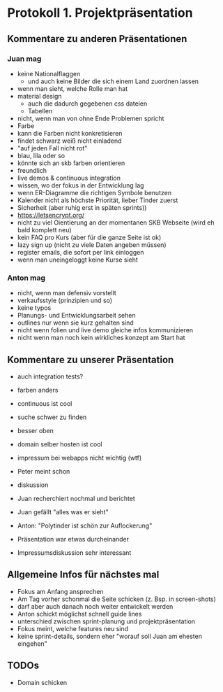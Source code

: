 # Protokoll 1. Projektpräsentation

## Kommentare zu anderen Präsentationen ##
### Juan mag ###
- keine Nationalflaggen
  - und auch keine Bilder die sich einem Land zuordnen lassen
- wenn man sieht, welche Rolle man hat
- material design
  - auch die dadurch gegebenen css dateien
  - Tabellen
- nicht, wenn man von ohne Ende Problemen spricht
-  Farbe
  - kann die Farben nicht konkretisieren
  - findet schwarz weiß nicht einladend
  - "auf jeden Fall nicht rot"
  - blau, lila oder so
  - könnte sich an skb farben orientieren
  - freundlich
 - live demos & continuous integration
 - wissen, wo der fokus in der Entwicklung lag
 - wenn ER-Diagramme die richtigen Symbole benutzen
 - Kalender nicht als höchste Priorität, lieber Tinder zuerst
 - Sicherheit (aber ruhig erst in späten sprints))
 - https://letsencrypt.org/
 - nicht zu viel Oientierung an der momentanen SKB Webseite (wird eh bald komplett neu)
 - kein FAQ pro Kurs (aber für die ganze Seite ist ok)
 - lazy sign up (nicht zu viele Daten angeben müssen)
 - register emails, die sofort per link einloggen
 - wenn man uneingeloggt keine Kurse sieht

### Anton mag ###
- nicht, wenn man defensiv vorstellt
- verkaufsstyle (prinzipien und so)
- keine typos
- Planungs- und Entwicklungsarbeit sehen 
- outlines nur wenn sie kurz gehalten sind
- nicht wenn folien und live demo gleiche infos kommunizieren
- nicht wenn man noch kein wirkliches konzept am Start hat
    
## Kommentare zu unserer Präsentation ##
 - auch integration tests?
 - farben anders
 - continuous ist cool
 - suche schwer zu finden
  - besser oben
 - domain selber hosten ist cool
 - impressum bei webapps nicht wichtig (wtf)
  - Peter meint schon
  - diskussion
  - Juan recherchiert nochmal und berichtet
- Juan gefällt "alles was er sieht"
    
- Anton: "Polytinder ist schön zur Auflockerung"
- Präsentation war etwas durcheinander
- Impressumsdiskussion sehr interessant
    
## Allgemeine Infos für nächstes mal ##
 - Fokus am Anfang ansprechen
 - Am Tag vorher schonmal die Seite schicken (z. Bsp. in screen-shots)
  - darf aber auch danach noch weiter entwickelt werden
 - Anton schickt möglichst schnell guide lines
 - unterschied zwischen sprint-planung und projektpräsentation
  - Fokus meint, welche features neu sind
  - keine sprint-details, sondern eher "worauf soll Juan am ehesten eingehen"
    
 ## TODOs ##
  - Domain schicken

